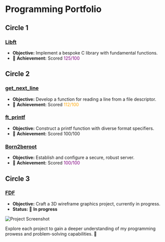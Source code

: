 # Programming Portfolio

## Circle 1

### [Libft](https://github.com/mferest/Cursus42/tree/main/Cursus42-main/Cursus/circle-00/Libft)
- **Objective:** Implement a bespoke C library with fundamental functions.
- 🚀 **Achievement:** Scored <span style="color:purple;">125/100</span>

## Circle 2

### [get_next_line](https://github.com/mferest/Cursus42/tree/main/Cursus42-main/Cursus/circle-01/get_next_line)
- **Objective:** Develop a function for reading a line from a file descriptor.
- 🚀 **Achievement:** Scored <span style="color:orange;">112/100</span>
  
### [ft_printf](https://github.com/mferest/Cursus42/tree/main/Cursus42-main/Cursus/circle-01/ft_printf)
- **Objective:** Construct a printf function with diverse format specifiers.
- 🚀 **Achievement:** Scored 100/100

### [Born2beroot](https://github.com/mferest/Cursus42/tree/main/Cursus42-main/Cursus/circle-01/Born2beroot)
- **Objective:** Establish and configure a secure, robust server.
- 🚀 **Achievement:** Scored <span style="color:purple;">100/100</span>

## Circle 3

### [FDF](Cursus42-main/Cursus/circle-02/fdf)
- **Objective:** Craft a 3D wireframe graphics project, currently in progress.
- **Status:** 🔧 **In progress**

![Project Screenshot](https://github.com/mferest/Cursus42/assets/139508718/16caf4be-0c23-4b86-a0d4-f1a7bc1a07f7)

Explore each project to gain a deeper understanding of my programming prowess and problem-solving capabilities. 🚀